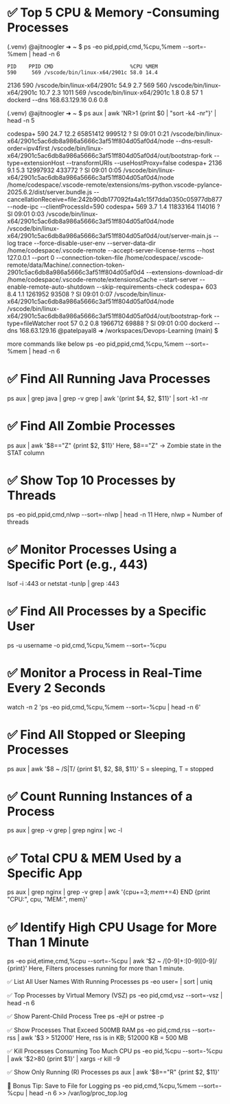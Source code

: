
# ✅ Top 5 CPU & Memory -Consuming Processes

(.venv) @ajitnoogler ➜ ~ $  ps -eo pid,ppid,cmd,%cpu,%mem --sort=-%mem | head -n 6

    PID    PPID CMD                         %CPU %MEM
    590     569 /vscode/bin/linux-x64/2901c 58.0 14.4
   2136     590 /vscode/bin/linux-x64/2901c 54.9  2.7
    569     560 /vscode/bin/linux-x64/2901c 10.7  2.3
   1011     569 /vscode/bin/linux-x64/2901c  1.8  0.8
     57       1 dockerd --dns 168.63.129.16  0.6  0.8



(.venv) @ajitnoogler ➜ ~ $ ps aux | awk 'NR>1 {print $0 | "sort -k4 -nr"}' | head -n 5

codespa+     590 24.7 12.2 65851412 999512 ?     Sl   09:01   0:21 /vscode/bin/linux-x64/2901c5ac6db8a986a5666c3af51ff804d05af0d4/node --dns-result-order=ipv4first /vscode/bin/linux-x64/2901c5ac6db8a986a5666c3af51ff804d05af0d4/out/bootstrap-fork --type=extensionHost --transformURIs --useHostProxy=false
codespa+    2136  9.1  5.3 12997932 433772 ?     Sl   09:01   0:05 /vscode/bin/linux-x64/2901c5ac6db8a986a5666c3af51ff804d05af0d4/node /home/codespace/.vscode-remote/extensions/ms-python.vscode-pylance-2025.6.2/dist/server.bundle.js --cancellationReceive=file:242b90db177092fa4a1c15f7dda0350c05977db877 --node-ipc --clientProcessId=590
codespa+     569  3.7  1.4 11833164 114016 ?     Sl   09:01   0:03 /vscode/bin/linux-x64/2901c5ac6db8a986a5666c3af51ff804d05af0d4/node /vscode/bin/linux-x64/2901c5ac6db8a986a5666c3af51ff804d05af0d4/out/server-main.js --log trace --force-disable-user-env --server-data-dir /home/codespace/.vscode-remote --accept-server-license-terms --host 127.0.0.1 --port 0 --connection-token-file /home/codespace/.vscode-remote/data/Machine/.connection-token-2901c5ac6db8a986a5666c3af51ff804d05af0d4 --extensions-download-dir /home/codespace/.vscode-remote/extensionsCache --start-server  --enable-remote-auto-shutdown --skip-requirements-check
codespa+     603  8.4  1.1 1261952 93508 ?       Sl   09:01   0:07 /vscode/bin/linux-x64/2901c5ac6db8a986a5666c3af51ff804d05af0d4/node /vscode/bin/linux-x64/2901c5ac6db8a986a5666c3af51ff804d05af0d4/out/bootstrap-fork --type=fileWatcher
root          57  0.2  0.8 1966712 69888 ?       Sl   09:01   0:00 dockerd --dns 168.63.129.16
@patelpayal8 ➜ /workspaces/Devops-Learning (main) $ 


more commands like below
ps -eo pid,ppid,cmd,%cpu,%mem --sort=-%mem | head -n 6 


# ✅ Find All Running Java Processes
ps aux | grep java | grep -v grep | awk '{print $4, $2, $11}' | sort -k1 -nr

# ✅ Find All Zombie Processes
ps aux | awk '$8=="Z" {print $2, $11}'
Here, $8=="Z" → Zombie state in the STAT column

# ✅  Show Top 10 Processes by Threads
ps -eo pid,ppid,cmd,nlwp --sort=-nlwp | head -n 11
Here, nlwp = Number of threads

# ✅ Monitor Processes Using a Specific Port (e.g., 443)
lsof -i :443  or  netstat -tunlp | grep :443

# ✅ Find All Processes by a Specific User
ps -u username -o pid,cmd,%cpu,%mem --sort=-%cpu

# ✅ Monitor a Process in Real-Time Every 2 Seconds
watch -n 2 'ps -eo pid,cmd,%cpu,%mem --sort=-%cpu | head -n 6'

# ✅ Find All Stopped or Sleeping Processes
ps aux | awk '$8 ~ /S|T/ {print $1, $2, $8, $11}'
S = sleeping, T = stopped

# ✅ Count Running Instances of a Process
ps aux | grep -v grep | grep nginx | wc -l

# ✅ Total CPU & MEM Used by a Specific App
ps aux | grep nginx | grep -v grep | awk '{cpu+=$3; mem+=$4} END {print "CPU:", cpu, "MEM:", mem}'

# ✅ Identify High CPU Usage for More Than 1 Minute
ps -eo pid,etime,cmd,%cpu --sort=-%cpu | awk '$2 ~ /[0-9]+:[0-9][0-9]/ {print}'
Here, Filters processes running for more than 1 minute.

✅ List All User Names With Running Processes
ps -eo user= | sort | uniq

✅ Top Processes by Virtual Memory (VSZ)
ps -eo pid,cmd,vsz --sort=-vsz | head -n 6

✅ Show Parent-Child Process Tree
ps -ejH or pstree -p

✅ Show Processes That Exceed 500MB RAM
ps -eo pid,cmd,rss --sort=-rss | awk '$3 > 512000'
Here, rss is in KB; 512000 KB = 500 MB

✅ Kill Processes Consuming Too Much CPU
ps -eo pid,%cpu --sort=-%cpu | awk '$2>80 {print $1}' | xargs -r kill -9

✅ Show Only Running (R) Processes
ps aux | awk '$8=="R" {print $2, $11}'

🔧 Bonus Tip: Save to File for Logging
ps -eo pid,cmd,%cpu,%mem --sort=-%cpu | head -n 6 >> /var/log/proc_top.log

